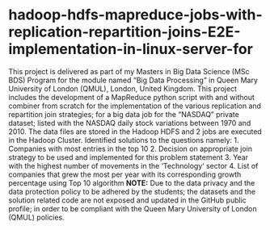 # hadoop-hdfs-mapreduce-jobs-with-replication-repartition-joins-E2E-implementation-in-linux-server-for
This project is delivered as part of my Masters in Big Data Science (MSc BDS) Program for the module named “Big Data Processing” in Queen Mary University of London (QMUL), London, United Kingdom.  This project includes the development of a MapReduce python script with and without combiner from scratch for the implementation of the various replication and repartition join strategies; for a big data job for the “NASDAQ” private dataset; listed with the NASDAQ daily stock variations between 1970 and 2010.   The data files are stored in the Hadoop HDFS and 2 jobs are executed in the Hadoop Cluster.   Identified solutions to the questions namely: 1. Companies with most entries in the top 10 2. Decision on appropriate join strategy to be used and implemented for this problem statement 3. Year with the highest number of movements in the ‘Technology‘ sector 4. List of companies that grew the most per year with its corresponding growth percentage using Top 10 algorithm  **NOTE:** Due to the data privacy and the data protection policy to be adhered by the students; the datasets and the solution related code are not exposed and updated in the GitHub public profile; in order to be compliant with the Queen Mary University of London (QMUL) policies.
